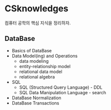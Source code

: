 # CSknowledges

컴퓨터 공학의 핵심 지식을 정리하자.

## DataBase
* Basics of DataBase
* Data Model(ing) and Operations
  * data modeling
  * entity-relationship model
  * relational data model
  * relational algebra
* SQL
  * SQL (Structured Query Language) - DDL
  * SQL Data Manipulation Language - search
* DataBase Normalization
* DataBase Transactions
